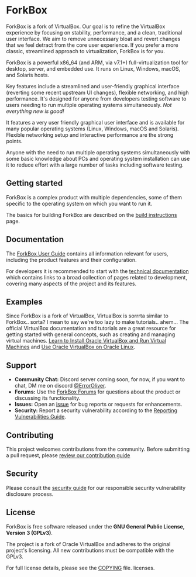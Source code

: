 # ForkBox
<!--ForkBox is a fork of VirtualBox to add improvements, removing some features/bloat that are useless, changing/reverting the junk new UI. etc. Not everything new is good!-->
ForkBox is a fork of VirtualBox. Our goal is to refine the VirtualBox experience by focusing on stability, performance, and a clean, traditional user interface.
We aim to remove unnecessary bloat and revert changes that we feel detract from the core user experience. If you prefer a more classic, streamlined approach to virtualization, ForkBox is for you.

ForkBox is a powerful x86_64 (and ARM, via v7.1+) full-virtualization tool for desktop, server, and embedded use. It runs on Linux, Windows, macOS, and Solaris hosts.

Key features include a streamlined and user-friendly graphical interface (reverting some recent upstream UI changes), flexible networking, and high performance. It's designed for anyone from developers testing software to users needing to run multiple operating systems simultaneously. <i>Not everything new is good!</i>
<!--just a general-purpose full virtualization software for x86_64
hardware (with version 7.1 additionally for macOS/Arm), targeted at laptop,
desktop, server and embedded use. (bla bla bla)-->

It features a very user friendly graphical user interface and is available for
many popular operating systems (Linux, Windows, macOS and Solaris). Flexible
networking setup and interactive performance are the strong points.

Anyone with the need to run multiple operating systems simultaneously with some
basic knowledge about PCs and operating system installation can use it to
reduce effort with a large number of tasks including software testing.

## Getting started

ForkBox is a complex product with multiple dependencies, some of them
specific to the operating system on which you want to run it.

The basics for building ForkBox are described on the [build
instructions](https://forkbox.ixchats.com/build_instructions.html) page.

## Documentation

The [ForkBox User Guide](https://forkbox.ixchats.com/guide.html)
contains all information relevant for users, including the product features and
their configuration.

For developers it is recommended to start with the [technical
documentation](https://forkbox.ixchats.com/technical_documentation.html) which
contains links to a broad collection of pages related to development, covering
many aspects of the project and its features.

## Examples
Since ForkBox is a fork of VirtualBox, VirtualBox is sorrrta similar to ForkBox.. sorta? I mean to say we're too lazy to make tutorials.. ahem... The official VirtualBox documentation and tutorials are a great resource for getting started with general concepts, such as creating and managing virtual machines.
[Learn to Install Oracle VirtualBox and Run Virtual Machines](https://blogs.oracle.com/linux/post/learn-to-install-oracle-virtualbox-and-run-virtual-machines)
and [Use Oracle VirtualBox on Oracle Linux](https://docs.oracle.com/en/learn/ol-vbox/index.html).

## Support

* **Community Chat:** Discord server coming soon, for now, if you want to chat, DM me on discord [@ErrorOliver](https://discord.com/users/986653930232643584). <!--Join our [Discord Server](https://discord.gg/your-server-link) for live discussion and community support.-->
* **Forums:** Use the [ForkBox Forums](https://forums-forkbox.ixchats.com/) for questions about the product or discussing its functionality.
* **Issues:** Open an [issue](https://github.com/ForkBoxVM/forkbox/issues) for bug reports or requests for enhancements.
* **Security:** Report a security vulnerability according to the [Reporting Vulnerabilities Guide](https://forkbox.ixchats.com/report_vulnerability.html).
  
## Contributing

This project welcomes contributions from the community. Before submitting a
pull request, please [review our contribution guide](./CONTRIBUTING.md)

## Security

Please consult the [security guide](./SECURITY.md) for our responsible security vulnerability disclosure process.

## License
ForkBox is free software released under the **GNU General Public License, Version 3 (GPLv3)**.

The project is a fork of Oracle VirtualBox and adheres to the original project's licensing. All new contributions must be compatible with the GPLv3.

For full license details, please see the [COPYING](./COPYING) file.
licenses.

